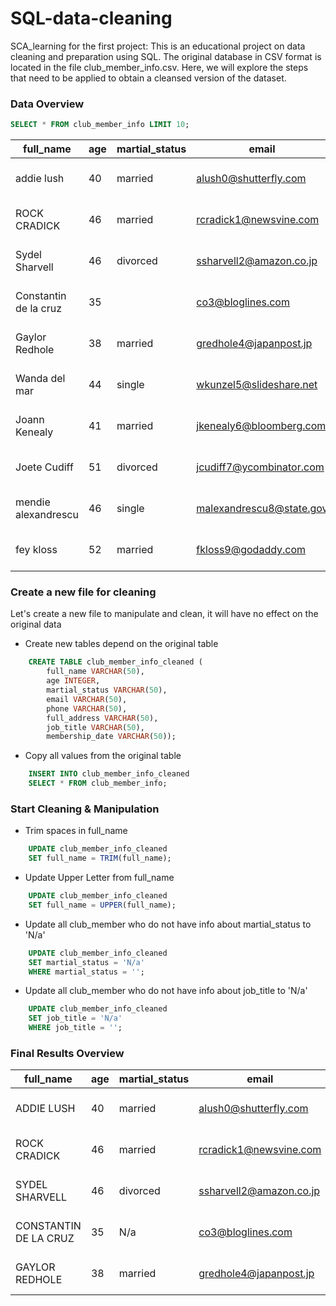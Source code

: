 # SQL-data-cleaning
SCA_learning for the first project:
This is an educational project on data cleaning and preparation using SQL. The original database in CSV format is located in the file club_member_info.csv. Here, we will explore the steps that need to be applied to obtain a cleansed version of the dataset.

### Data Overview

```sql
SELECT * FROM club_member_info LIMIT 10;
```


|full_name|age|martial_status|email|phone|full_address|job_title|membership_date|
|---------|---|--------------|-----|-----|------------|---------|---------------|
|addie lush|40|married|alush0@shutterfly.com|254-389-8708|3226 Eastlawn Pass,Temple,Texas|Assistant Professor|7/31/2013|
|      ROCK CRADICK|46|married|rcradick1@newsvine.com|910-566-2007|4 Harbort Avenue,Fayetteville,North Carolina|Programmer III|5/27/2018|
|Sydel Sharvell|46|divorced|ssharvell2@amazon.co.jp|702-187-8715|4 School Place,Las Vegas,Nevada|Budget/Accounting Analyst I|10/6/2017|
|Constantin de la cruz|35||co3@bloglines.com|402-688-7162|6 Monument Crossing,Omaha,Nebraska|Desktop Support Technician|10/20/2015|
|  Gaylor Redhole|38|married|gredhole4@japanpost.jp|917-394-6001|88 Cherokee Pass,New York City,New York|Legal Assistant|5/29/2019|
|Wanda del mar       |44|single|wkunzel5@slideshare.net|937-467-6942|10864 Buhler Plaza,Hamilton,Ohio|Human Resources Assistant IV|3/24/2015|
|Joann Kenealy|41|married|jkenealy6@bloomberg.com|513-726-9885|733 Hagan Parkway,Cincinnati,Ohio|Accountant IV|4/17/2013|
|   Joete Cudiff|51|divorced|jcudiff7@ycombinator.com|616-617-0965|975 Dwight Plaza,Grand Rapids,Michigan|Research Nurse|11/16/2014|
|mendie alexandrescu|46|single|malexandrescu8@state.gov|504-918-4753|34 Delladonna Terrace,New Orleans,Louisiana|Systems Administrator III|3/12/1921|
| fey kloss|52|married|fkloss9@godaddy.com|808-177-0318|8976 Jackson Park,Honolulu,Hawaii|Chemical Engineer|11/5/2014|


### Create a new file for cleaning
Let's create a new file to manipulate and clean, it will have no effect on the original data


- Create new tables depend on the original table
```sql
	CREATE TABLE club_member_info_cleaned (
		full_name VARCHAR(50),
		age INTEGER,
		martial_status VARCHAR(50),
		email VARCHAR(50),
		phone VARCHAR(50),
		full_address VARCHAR(50),
		job_title VARCHAR(50),
		membership_date VARCHAR(50));
```

- Copy all values from the original table

```sql
	INSERT INTO club_member_info_cleaned
	SELECT * FROM club_member_info;
```

### Start Cleaning & Manipulation
- Trim spaces in full_name
```sql
	UPDATE club_member_info_cleaned 
	SET full_name = TRIM(full_name);
```

- Update Upper Letter from full_name
```sql
	UPDATE club_member_info_cleaned 
	SET full_name = UPPER(full_name);
```
- Update all club_member who do not have info about martial_status to 'N/a'
```sql
	UPDATE club_member_info_cleaned 
	SET martial_status = 'N/a' 
	WHERE martial_status = '';
```
- Update all club_member who do not have info about job_title to 'N/a'
```sql
	UPDATE club_member_info_cleaned 
	SET job_title = 'N/a' 
	WHERE job_title = '';
```
### Final Results Overview
|full_name|age|martial_status|email|phone|full_address|job_title|membership_date|
|---------|---|--------------|-----|-----|------------|---------|---------------|
|ADDIE LUSH|40|married|alush0@shutterfly.com|254-389-8708|3226 Eastlawn Pass,Temple,Texas|Assistant Professor|7/31/2013|
|ROCK CRADICK|46|married|rcradick1@newsvine.com|910-566-2007|4 Harbort Avenue,Fayetteville,North Carolina|Programmer III|5/27/2018|
|SYDEL SHARVELL|46|divorced|ssharvell2@amazon.co.jp|702-187-8715|4 School Place,Las Vegas,Nevada|Budget/Accounting Analyst I|10/6/2017|
|CONSTANTIN DE LA CRUZ|35|N/a|co3@bloglines.com|402-688-7162|6 Monument Crossing,Omaha,Nebraska|N/a|10/20/2015|
|GAYLOR REDHOLE|38|married|gredhole4@japanpost.jp|917-394-6001|88 Cherokee Pass,New York City,New York|Legal Assistant|5/29/2019|
